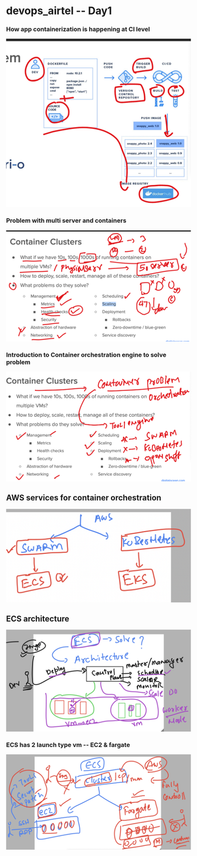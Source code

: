 # devops_airtel -- Day1

### How app containerization is happening at CI level

<img src="ci.png">

### Problem with multi server and containers 

<img src="prob.png">

### Introduction to Container orchestration engine to solve problem 

<img src="orch.png">

## AWS services for container orchestration 

<img src="aws1.png">

## ECS architecture

<img src="ecs1.png">

### ECS has 2 launch type vm -- EC2 & fargate 

<img src="ecs2.png">








